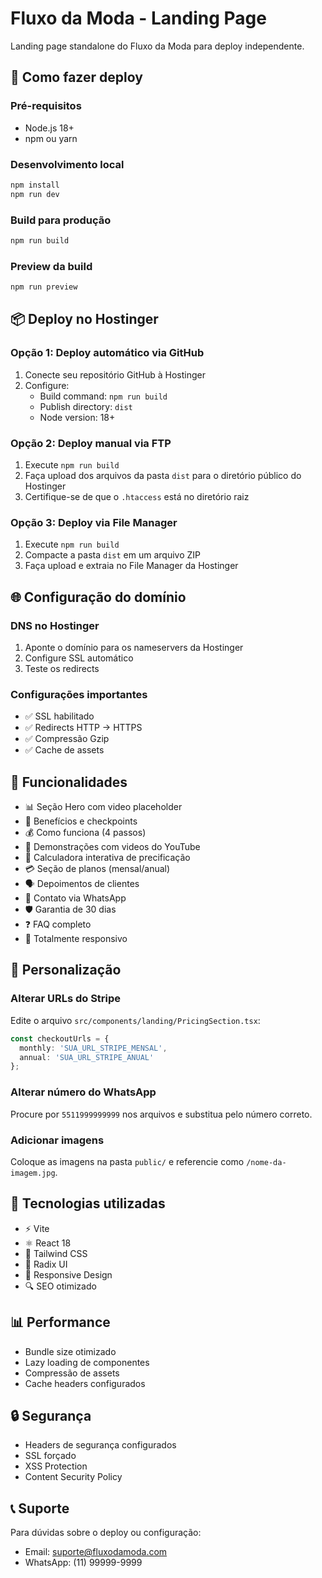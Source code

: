 
# Fluxo da Moda - Landing Page

Landing page standalone do Fluxo da Moda para deploy independente.

## 🚀 Como fazer deploy

### Pré-requisitos
- Node.js 18+
- npm ou yarn

### Desenvolvimento local
```bash
npm install
npm run dev
```

### Build para produção
```bash
npm run build
```

### Preview da build
```bash
npm run preview
```

## 📦 Deploy no Hostinger

### Opção 1: Deploy automático via GitHub
1. Conecte seu repositório GitHub à Hostinger
2. Configure:
   - Build command: `npm run build`
   - Publish directory: `dist`
   - Node version: 18+

### Opção 2: Deploy manual via FTP
1. Execute `npm run build`
2. Faça upload dos arquivos da pasta `dist` para o diretório público do Hostinger
3. Certifique-se de que o `.htaccess` está no diretório raiz

### Opção 3: Deploy via File Manager
1. Execute `npm run build`
2. Compacte a pasta `dist` em um arquivo ZIP
3. Faça upload e extraia no File Manager da Hostinger

## 🌐 Configuração do domínio

### DNS no Hostinger
1. Aponte o domínio para os nameservers da Hostinger
2. Configure SSL automático
3. Teste os redirects

### Configurações importantes
- ✅ SSL habilitado
- ✅ Redirects HTTP → HTTPS
- ✅ Compressão Gzip
- ✅ Cache de assets

## 📱 Funcionalidades

- 📊 Seção Hero com video placeholder
- 🎯 Benefícios e checkpoints
- 💰 Como funciona (4 passos)
- 🎥 Demonstrações com videos do YouTube
- 🧮 Calculadora interativa de precificação
- 💳 Seção de planos (mensal/anual)
- 🗣️ Depoimentos de clientes
- 💬 Contato via WhatsApp
- 🛡️ Garantia de 30 dias
- ❓ FAQ completo
- 📱 Totalmente responsivo

## 🔧 Personalização

### Alterar URLs do Stripe
Edite o arquivo `src/components/landing/PricingSection.tsx`:
```typescript
const checkoutUrls = {
  monthly: 'SUA_URL_STRIPE_MENSAL',
  annual: 'SUA_URL_STRIPE_ANUAL'
};
```

### Alterar número do WhatsApp
Procure por `5511999999999` nos arquivos e substitua pelo número correto.

### Adicionar imagens
Coloque as imagens na pasta `public/` e referencie como `/nome-da-imagem.jpg`.

## 🎨 Tecnologias utilizadas

- ⚡ Vite
- ⚛️ React 18
- 🎨 Tailwind CSS
- 🧩 Radix UI
- 📱 Responsive Design
- 🔍 SEO otimizado

## 📊 Performance

- Bundle size otimizado
- Lazy loading de componentes
- Compressão de assets
- Cache headers configurados

## 🔒 Segurança

- Headers de segurança configurados
- SSL forçado
- XSS Protection
- Content Security Policy

## 📞 Suporte

Para dúvidas sobre o deploy ou configuração:
- Email: suporte@fluxodamoda.com
- WhatsApp: (11) 99999-9999
